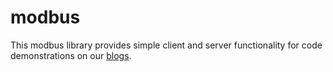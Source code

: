 # modbus
This modbus library provides simple client and server functionality for code demonstrations on our [blogs](https://www.evergreeninnovations.co/tech-blog/).

